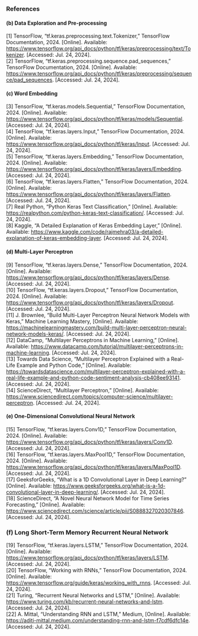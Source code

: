 ### References

#### (b) Data Exploration and Pre-processing
[1] TensorFlow, “tf.keras.preprocessing.text.Tokenizer,” TensorFlow Documentation, 2024. [Online]. Available: https://www.tensorflow.org/api_docs/python/tf/keras/preprocessing/text/Tokenizer. [Accessed: Jul. 24, 2024]. <br> 
[2] TensorFlow, “tf.keras.preprocessing.sequence.pad_sequences,” TensorFlow Documentation, 2024. [Online]. Available: https://www.tensorflow.org/api_docs/python/tf/keras/preprocessing/sequence/pad_sequences. [Accessed: Jul. 24, 2024]. <br>

#### (c) Word Embedding
[3] TensorFlow, “tf.keras.models.Sequential,” TensorFlow Documentation, 2024. [Online]. Available: https://www.tensorflow.org/api_docs/python/tf/keras/models/Sequential. [Accessed: Jul. 24, 2024]. <br>
[4] TensorFlow, “tf.keras.layers.Input,” TensorFlow Documentation, 2024. [Online]. Available: https://www.tensorflow.org/api_docs/python/tf/keras/Input. [Accessed: Jul. 24, 2024]. <br>
[5] TensorFlow, “tf.keras.layers.Embedding,” TensorFlow Documentation, 2024. [Online]. Available: https://www.tensorflow.org/api_docs/python/tf/keras/layers/Embedding. [Accessed: Jul. 24, 2024]. <br>
[6] TensorFlow, “tf.keras.layers.Flatten,” TensorFlow Documentation, 2024. [Online]. Available: https://www.tensorflow.org/api_docs/python/tf/keras/layers/Flatten. [Accessed: Jul. 24, 2024]. <br>
[7] Real Python, “Python Keras Text Classification,” [Online]. Available: https://realpython.com/python-keras-text-classification/. [Accessed: Jul. 24, 2024]. <br>
[8] Kaggle, “A Detailed Explanation of Keras Embedding Layer,” [Online]. Available: https://www.kaggle.com/code/rajmehra03/a-detailed-explanation-of-keras-embedding-layer. [Accessed: Jul. 24, 2024]. <br>

#### (d) Multi-Layer Perceptron
[9] TensorFlow, “tf.keras.layers.Dense,” TensorFlow Documentation, 2024. [Online]. Available: https://www.tensorflow.org/api_docs/python/tf/keras/layers/Dense. [Accessed: Jul. 24, 2024]. <br>
[10] TensorFlow, “tf.keras.layers.Dropout,” TensorFlow Documentation, 2024. [Online]. Available: https://www.tensorflow.org/api_docs/python/tf/keras/layers/Dropout. [Accessed: Jul. 24, 2024]. <br> 
[11] J. Brownlee, “Build Multi-Layer Perceptron Neural Network Models with Keras,” Machine Learning Mastery, [Online]. Available: https://machinelearningmastery.com/build-multi-layer-perceptron-neural-network-models-keras/. [Accessed: Jul. 24, 2024]. <br> 
[12] DataCamp, “Multilayer Perceptrons in Machine Learning,” [Online]. Available: https://www.datacamp.com/tutorial/multilayer-perceptrons-in-machine-learning. [Accessed: Jul. 24, 2024]. <br>
[13] Towards Data Science, “Multilayer Perceptron Explained with a Real-Life Example and Python Code,” [Online]. Available: https://towardsdatascience.com/multilayer-perceptron-explained-with-a-real-life-example-and-python-code-sentiment-analysis-cb408ee93141. [Accessed: Jul. 24, 2024]. <br> 
[14] ScienceDirect, “Multilayer Perceptron,” [Online]. Available: https://www.sciencedirect.com/topics/computer-science/multilayer-perceptron. [Accessed: Jul. 24, 2024]. <br>

#### (e) One-Dimensional Convolutional Neural Network
[15] TensorFlow, “tf.keras.layers.Conv1D,” TensorFlow Documentation, 2024. [Online]. Available: https://www.tensorflow.org/api_docs/python/tf/keras/layers/Conv1D. [Accessed: Jul. 24, 2024]. <br> 
[16] TensorFlow, “tf.keras.layers.MaxPool1D,” TensorFlow Documentation, 2024. [Online]. Available: https://www.tensorflow.org/api_docs/python/tf/keras/layers/MaxPool1D. [Accessed: Jul. 24, 2024]. <br> 
[17] GeeksforGeeks, “What is a 1D Convolutional Layer in Deep Learning?” [Online]. Available: https://www.geeksforgeeks.org/what-is-a-1d-convolutional-layer-in-deep-learning/. [Accessed: Jul. 24, 2024]. <br> 
[18] ScienceDirect, “A Novel Neural Network Model for Time Series Forecasting,” [Online]. Available: https://www.sciencedirect.com/science/article/pii/S0888327020307846. [Accessed: Jul. 24, 2024]. <br>

### (f) Long Short-Term Memory Recurrent Neural Network
[19] TensorFlow, “tf.keras.layers.LSTM,” TensorFlow Documentation, 2024. [Online]. Available: https://www.tensorflow.org/api_docs/python/tf/keras/layers/LSTM. [Accessed: Jul. 24, 2024]. <br>
[20] TensorFlow, “Working with RNNs,” TensorFlow Documentation, 2024. [Online]. Available: https://www.tensorflow.org/guide/keras/working_with_rnns. [Accessed: Jul. 24, 2024]. <br>
[21] Turing, “Recurrent Neural Networks and LSTM,” [Online]. Available: https://www.turing.com/kb/recurrent-neural-networks-and-lstm. [Accessed: Jul. 24, 2024]. <br>
[22] A. Mittal, “Understanding RNN and LSTM,” Medium, [Online]. Available: https://aditi-mittal.medium.com/understanding-rnn-and-lstm-f7cdf6dfc14e. [Accessed: Jul. 24, 2024]. <br>